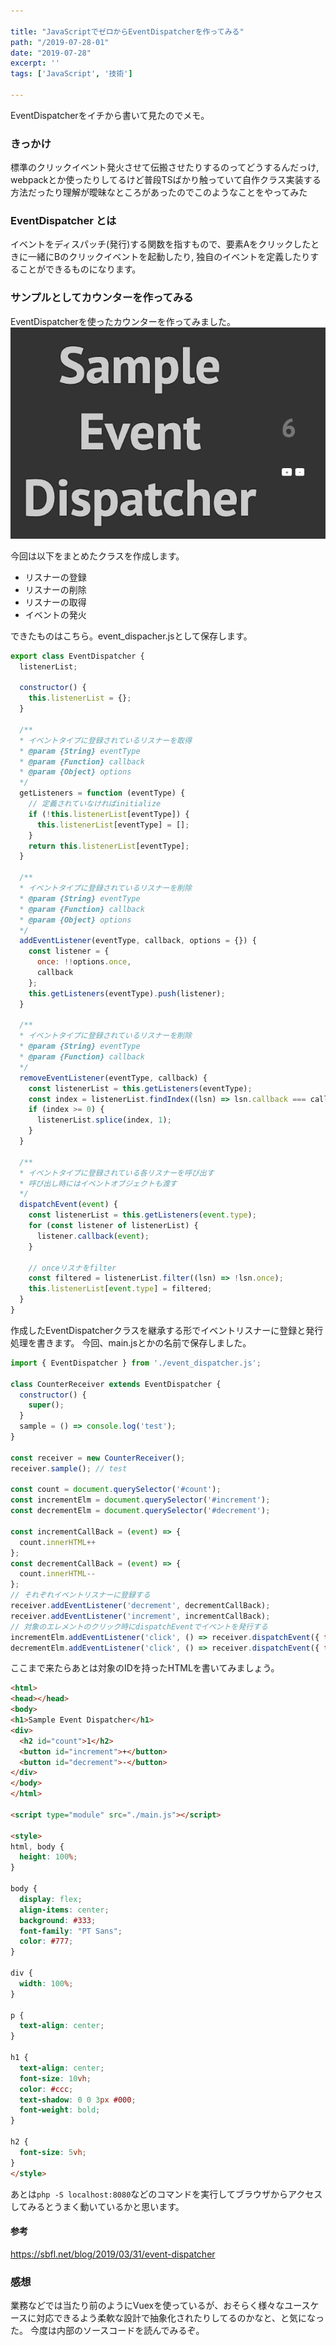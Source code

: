 ```yaml
---

title: "JavaScriptでゼロからEventDispatcherを作ってみる"
path: "/2019-07-28-01"
date: "2019-07-28"
excerpt: ''
tags: ['JavaScript', '技術']

---
```


EventDispatcherをイチから書いて見たのでメモ。

### きっかけ
標準のクリックイベント発火させて伝搬させたりするのってどうするんだっけ, webpackとか使ったりしてるけど普段TSばかり触っていて自作クラス実装する方法だったり理解が曖昧なところがあったのでこのようなことをやってみた

### EventDispatcher とは
イベントをディスパッチ(発行)する関数を指すもので、要素Aをクリックしたときに一緒にBのクリックイベントを起動したり, 独自のイベントを定義したりすることができるものになります。

### サンプルとしてカウンターを作ってみる

EventDispatcherを使ったカウンターを作ってみました。  
<img src="../images/sample_event_dispatcher.png">

今回は以下をまとめたクラスを作成します。

- リスナーの登録
- リスナーの削除
- リスナーの取得
- イベントの発火


できたものはこちら。event_dispacher.jsとして保存します。
```js
export class EventDispatcher {
  listenerList;

  constructor() {
    this.listenerList = {};
  }

  /**
  * イベントタイプに登録されているリスナーを取得
  * @param {String} eventType
  * @param {Function} callback
  * @param {Object} options
  */
  getListeners = function (eventType) {
    // 定義されていなければinitialize
    if (!this.listenerList[eventType]) {
      this.listenerList[eventType] = [];
    }
    return this.listenerList[eventType];
  }

  /**
  * イベントタイプに登録されているリスナーを削除
  * @param {String} eventType
  * @param {Function} callback
  * @param {Object} options
  */
  addEventListener(eventType, callback, options = {}) {
    const listener = {
      once: !!options.once,
      callback
    };
    this.getListeners(eventType).push(listener);
  }

  /**
  * イベントタイプに登録されているリスナーを削除
  * @param {String} eventType
  * @param {Function} callback
  */
  removeEventListener(eventType, callback) {
    const listenerList = this.getListeners(eventType);
    const index = listenerList.findIndex((lsn) => lsn.callback === callback);
    if (index >= 0) {
      listenerList.splice(index, 1);
    }
  }

  /**
  * イベントタイプに登録されている各リスナーを呼び出す
  * 呼び出し時にはイベントオブジェクトも渡す
  */
  dispatchEvent(event) {
    const listenerList = this.getListeners(event.type);
    for (const listener of listenerList) {
      listener.callback(event);
    }

    // onceリスナをfilter
    const filtered = listenerList.filter((lsn) => !lsn.once);
    this.listenerList[event.type] = filtered;
  }
}
```


作成したEventDispatcherクラスを継承する形でイベントリスナーに登録と発行処理を書きます。
今回、main.jsとかの名前で保存しました。
```js
import { EventDispatcher } from './event_dispatcher.js';

class CounterReceiver extends EventDispatcher {
  constructor() {
    super();
  }
  sample = () => console.log('test');
}

const receiver = new CounterReceiver();
receiver.sample(); // test

const count = document.querySelector('#count');
const incrementElm = document.querySelector('#increment');
const decrementElm = document.querySelector('#decrement');

const incrementCallBack = (event) => {
  count.innerHTML++
};
const decrementCallBack = (event) => {
  count.innerHTML--
};
// それぞれイベントリスナーに登録する
receiver.addEventListener('decrement', decrementCallBack);
receiver.addEventListener('increment', incrementCallBack);
// 対象のエレメントのクリック時にdispatchEventでイベントを発行する
incrementElm.addEventListener('click', () => receiver.dispatchEvent({ type: 'increment' }));
decrementElm.addEventListener('click', () => receiver.dispatchEvent({ type: 'decrement' }));
```

ここまで来たらあとは対象のIDを持ったHTMLを書いてみましょう。
```html
<html>
<head></head>
<body>
<h1>Sample Event Dispatcher</h1>
<div>
  <h2 id="count">1</h2>
  <button id="increment">+</button>
  <button id="decrement">-</button>
</div>
</body>
</html>

<script type="module" src="./main.js"></script>

<style>
html, body {
  height: 100%;
}

body {
  display: flex;
  align-items: center;
  background: #333;
  font-family: "PT Sans";
  color: #777;
}

div {
  width: 100%;
}

p {
  text-align: center;
}

h1 {
  text-align: center;
  font-size: 10vh;
  color: #ccc;
  text-shadow: 0 0 3px #000;
  font-weight: bold;
}

h2 {
  font-size: 5vh;
}
</style>
```

あとは`php -S localhost:8080`などのコマンドを実行してブラウザからアクセスしてみるとうまく動いているかと思います。

#### 参考
https://sbfl.net/blog/2019/03/31/event-dispatcher

### 感想
業務などでは当たり前のようにVuexを使っているが、おそらく様々なユースケースに対応できるよう柔軟な設計で抽象化されたりしてるのかなと、と気になった。
今度は内部のソースコードを読んでみるぞ。
